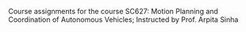 Course assignments for the course SC627: Motion Planning and Coordination of Autonomous Vehicles; Instructed by Prof. Arpita Sinha
